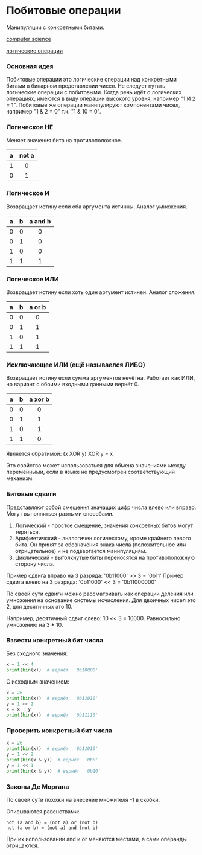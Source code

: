 # Побитовые операции

Манипуляции с конкретными битами.

[computer science](./meta_computer_science.md)

[логические операции](./meta_logicheskie_operatsii.md)


### Основная идея

Побитовые операции это логические операции над конкретными 
битами в бинарном представлении чисел. Не следует путать логические операции с
побитовыми. Когда речь идёт о логических операциях, имеются в виду операции
высокого уровня, например "1 И 2 = 1". Побитовые же операции манипулируют
компонентами чисел, например "1 & 2 = 0" т.к. "1 & 10 = 0".

### Логическое НЕ

Меняет значения бита на противоположное.

 a   | not a
:---:|:---:
1    | 0
0    | 1

### Логическое И

Возвращает истину если оба аргумента истинны. Аналог умножения.

 a   | b   | a and b
:---:|:---:|:---:
0    | 0   | 0
0    | 1   | 0
1    | 0   | 0
1    | 1   | 1

### Логическое ИЛИ

Возвращает истину если хоть один аргумент истинен. Аналог сложения.

 a   | b   | a or b
:---:|:---:|:---:
0    | 0   | 0
0    | 1   | 1
1    | 0   | 1
1    | 1   | 1

### Исключающее ИЛИ (ещё называелся ЛИБО)

Возвращает истину если сумма аргументов нечётна. Работает как ИЛИ,
но вариант с обоими входными данными вернёт 0.

 a   | b   | a xor b
:---:|:---:|:---:
0    | 0   | 0
0    | 1   | 1
1    | 0   | 1
1    | 1   | 0

Является обратимой:
(x XOR y) XOR y = x

Это свойство может использоваться для обмена значениями между переменными,
если в языке не предусмотрен соответствующий механизм.

### Битовые сдвиги

Представляют собой смещения значащих цифр числа влево или вправо. Могут выполняться 
разными способами.

1. Логический - простое смещение, значения конкретных битов могут теряться.
1. Арифметичский - аналогичен логическому, кроме крайнего левого бита. Он принят за
обозначения знака числа (положительное или отрицательное) и не подвергается манипуляциям.
1. Циклический - вытолкнутые биты переносятся на противоположную сторону числа.

Пример сдвига вправо на 3 разряда: '0b11000' >> 3 = '0b11'
Пример сдвига влево на 3 разряда: '0b11000' << 3 = '0b11000000'

По своей сути сдвиги можно рассматривать как операции деления или умножения
на основание системы исчисления. Для двоичных чисел это 2, для десятичных это 10.

Например, десятичный сдвиг слево: 10 << 3 = 10000.
Равносильно умножению на 3 * 10.

### Взвести конкретный бит числа

Без сходного значения:
```python
x = 1 << 4
print(bin(x))  # вернёт  '0b10000'
```

С исходным значением:
```python
x = 26
print(bin(x))  # вернёт  '0b11010'
y = 1 << 2
x = x | y
print(bin(x))  # вернёт  '0b11110'
```

### Проверить конкретный бит числа

```python
x = 26
print(bin(x))  # вернёт  '0b11010'
y = 1 << 2
print(bin(x & y))  # вернёт  '0b0'
y = 1 << 1
print(bin(x & y))  # вернёт  '0b10'
```

### Законы Де Моргана

По своей сути похожи на внесение множителя -1 в скобки.

Описываются равенствами:
```
not (a and b) = (not a) or (not b)
not (a or b) = (not a) and (not b)
```
При их использовании and и or меняются местами, а сами операнды отрицаются.
